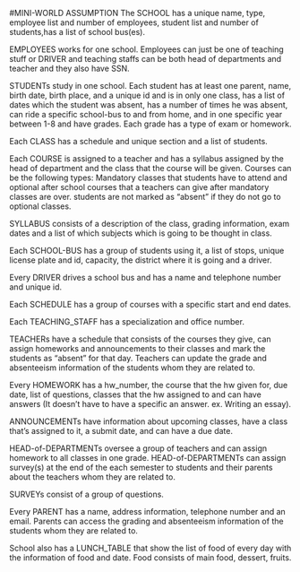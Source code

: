 #MINI-WORLD ASSUMPTION
The SCHOOL has a unique name, type, employee list and number of employees, student list and number of students,has a 
list of school bus(es).
 
EMPLOYEES works for one school. Employees can just be one of teaching stuff or DRIVER and teaching staffs can be 
both head of departments and teacher and they also have SSN. 

STUDENTs study in one school. Each student has at least one parent, name, birth date, birth place, and a unique id and  is in only one class,  has a list of dates which the student was absent, has a number of times he was absent, can ride a specific school-bus to and from home, and in one specific year between 1-8 and have grades. Each grade has a type of exam or homework.

Each CLASS has a schedule and unique section and a list of students.

Each COURSE is assigned to a teacher and has a syllabus assigned by the head of department and the class that the course will be given. Courses can be the following types: Mandatory classes that students have to attend and optional after school courses that a teachers can give after mandatory classes are over. students are not marked as “absent” if they do not go to optional classes. 

SYLLABUS consists of a description of the class, grading information, exam dates and a list of which subjects which is going to be thought in class. 

Each SCHOOL-BUS has a group of students using it, a list of stops, unique license plate and id, capacity, the district where it is going and a driver. 

Every DRIVER drives a school bus and has a name and telephone number and unique id. 

Each SCHEDULE has a group of courses with a specific start and end dates. 

Each TEACHING_STAFF has a specialization and office number.

TEACHERs have a schedule that consists of the courses they give, can assign homeworks and announcements to their classes and mark the students as “absent” for that day. Teachers can update the grade and absenteeism information of the students whom they are related to.

Every HOMEWORK has a hw_number, the course that the hw given for, due date, list of questions, classes that the hw assigned to and can have answers (It doesn’t have to have a specific an answer. ex. Writing an essay). 

ANNOUNCEMENTs have information about upcoming classes, have a class that’s assigned to it, a submit date, and can have a due date. 

HEAD-of-DEPARTMENTs oversee a group of teachers and can assign homework to all classes in one grade. HEAD-of-DEPARTMENTs can assign survey(s) at the end of the each semester to students and their parents about the teachers whom they are related to.

SURVEYs consist of a group of questions. 

Every PARENT has a name, address information, telephone number and an email. Parents can access the grading and absenteeism information of the students whom they are related to.

School also has a LUNCH_TABLE that show the list of food of every day with the information of food and date. Food consists of main food, dessert, fruits.

